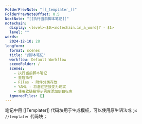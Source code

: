 ```yaml
---
FolderPrevNote: "[[_templater_]]"
FolderPrevNoteOffset: 0.5
NextNote: "[[执行当前脚本笔记]]"
notechain:
  display: <level><$0><notechain.in_a_word|? - $1>
  level: ""
words:
  2024-12-10: 28
longform:
  format: scenes
  title: "@脚本笔记"
  workflow: Default Workflow
  sceneFolder: /
  scenes:
    - 执行当前脚本笔记
    - 重启插件
    - Files - 附件分类存放
    - YAML - 将潜在链接变为现实
    - 使用软链接将示例库添加到目标库
  ignoredFiles: []
---
```


笔记中用 [[Templater]] 代码块用于生成模板，可以使用原生语法或 `js //templater` 代码块；
